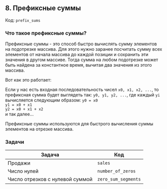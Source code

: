 ## 8. Префиксные суммы

Код: `prefix_sums`

### Что такое префиксные суммы?

Префиксные суммы - это способ быстро вычислять сумму элементов на подотрезке массива. Для этого нужно заранее посчитать
сумму всех элементов от начала массива до каждой позиции и сохранить эти значения в другом массиве. Тогда сумма на любом
подотрезке может быть найдена за константное время, вычитая два значения из этого массива.

Вот как это работает:

Если у нас есть входная последовательность чисел `x0, x1, x2, ...`, то префиксная сумма будет выглядеть так: `y0, y1,
y2, ...`, где каждый `yi` вычисляется следующим образом:
`y0 = x0`  
`y1 = x0 + x1`  
`y2 = x0 + x1 + x2`  
и так далее…

Префиксные суммы используются для быстрого вычисления суммы элементов на отрезке массива.

### Задачи

| Задача                          | Код                 |
|---------------------------------|---------------------|
| Продажи                         | `sales`             |
| Число нулей                     | `number_of_zeros`   |
| Число отрезков с нулевой суммой | `zero_sum_segments` |